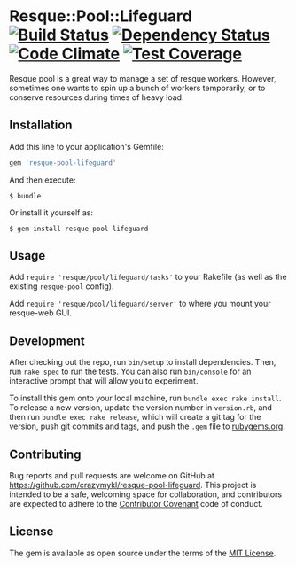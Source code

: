 # Resque::Pool::Lifeguard [![Build Status](https://travis-ci.org/crazymykl/resque-pool-lifeguard.svg?branch=master)](https://travis-ci.org/crazymykl/resque-pool-lifeguard) [![Dependency Status](https://dependencyci.com/github/crazymykl/resque-pool-lifeguard/badge)](https://dependencyci.com/github/crazymykl/resque-pool-lifeguard) [![Code Climate](https://codeclimate.com/github/crazymykl/resque-pool-lifeguard/badges/gpa.svg)](https://codeclimate.com/github/crazymykl/resque-pool-lifeguard) [![Test Coverage](https://codeclimate.com/github/crazymykl/resque-pool-lifeguard/badges/coverage.svg)](https://codeclimate.com/github/crazymykl/resque-pool-lifeguard/coverage)

Resque pool is a great way to manage a set of resque workers. However, sometimes one wants to spin up a bunch of workers temporarily, or to conserve resources during times of heavy load.

## Installation

Add this line to your application's Gemfile:

```ruby
gem 'resque-pool-lifeguard'
```

And then execute:

    $ bundle

Or install it yourself as:

    $ gem install resque-pool-lifeguard

## Usage

Add `require 'resque/pool/lifeguard/tasks'` to your Rakefile (as well as the existing `resque-pool` config).

Add `require 'resque/pool/lifeguard/server'` to where you mount your resque-web GUI.

## Development

After checking out the repo, run `bin/setup` to install dependencies. Then, run `rake spec` to run the tests. You can also run `bin/console` for an interactive prompt that will allow you to experiment.

To install this gem onto your local machine, run `bundle exec rake install`. To release a new version, update the version number in `version.rb`, and then run `bundle exec rake release`, which will create a git tag for the version, push git commits and tags, and push the `.gem` file to [rubygems.org](https://rubygems.org).

## Contributing

Bug reports and pull requests are welcome on GitHub at https://github.com/crazymykl/resque-pool-lifeguard. This project is intended to be a safe, welcoming space for collaboration, and contributors are expected to adhere to the [Contributor Covenant](http://contributor-covenant.org) code of conduct.


## License

The gem is available as open source under the terms of the [MIT License](http://opensource.org/licenses/MIT).
